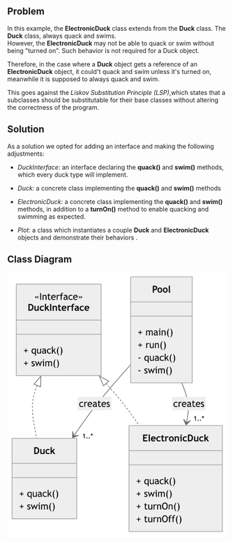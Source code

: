 ## Problem
In this example, the **ElectronicDuck** class extends from the **Duck** class. 
The **Duck** class, always quack and swims. <br>
However, the **ElectronicDuck** may not be able to quack or swim without being "turned on".
Such behavior is not required for a Duck object.

Therefore, in the case where a **Duck** object gets a reference of an **ElectronicDuck** object, it could't quack and swim unless it's turned on, meanwhile it is supposed to always quack and swim. 

This goes against the *Liskov Substitution Principle (LSP)*,which states that a subclasses should be substitutable for their base classes without altering the correctness of the program.

## Solution
As a solution we opted for adding an interface and making the following adjustments: 

- *DuckInterface:* an interface declaring the **quack()** and **swim()** methods, which every duck type will implement.

- *Duck:* a concrete class implementing the **quack()** and **swim()** methods 

- *ElectronicDuck:* a concrete class implementing the **quack()** and **swim()** methods, in addition to a **turnOn()** method to enable quacking and swimming as expected.

- *Plot:* a class which instantiates a couple **Duck** and **ElectronicDuck** objects and demonstrate their behaviors .

## Class Diagram
<img src="class-diagram.png" alt="drawing" width="700" style="display: block; margin: 0 auto"/>
